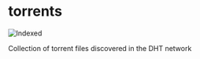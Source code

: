 torrents 
========
![Indexed](https://img.shields.io/badge/indexed-73136-blue)

Collection of torrent files discovered in the DHT network
